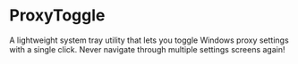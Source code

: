 # ProxyToggle
A lightweight system tray utility that lets you toggle Windows proxy settings with a single click. Never navigate through multiple settings screens again!
